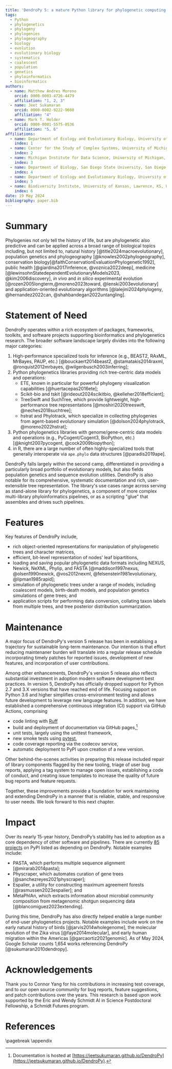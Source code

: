 ```yaml
---
title: 'DendroPy 5: a mature Python library for phylogenetic computing'
tags:
  - Python
  - phylogenetics
  - phylogeny
  - phylogenies
  - phylogeography
  - biology
  - evolution
  - evolutionary biology
  - systematics
  - coalescent
  - population
  - genetics
  - phyloinformatics
  - bioinformatics
authors:
  - name: Matthew Andres Moreno
    orcid: 0000-0003-4726-4479
    affiliation: "1, 2, 3"
  - name: Jeet Sukumaran
    orcid: 0000-0002-9222-9608
    affiliation: "4"
  - name: Mark T. Holder
    orcid: 0000-0001-5575-0536
    affiliation: "5, 6"
affiliations:
  - name: Department of Ecology and Evolutionary Biology, University of Michigan, Ann Arbor, MI, USA
    index: 1
  - name: Center for the Study of Complex Systems, University of Michigan, Ann Arbor, MI, USA
    index: 2
  - name: Michigan Institute for Data Science, University of Michigan, Ann Arbor, MI, USA
    index: 3
  - name: Department of Biology, San Diego State University, San Diego, CA, USA
    index: 4
  - name: Department of Ecology and Evolutionary Biology, University of Kansas, Lawrence, KS, USA
    index: 5
  - name: Biodiversity Institute, University of Kansas, Lawrence, KS, USA
    index: 6
date: 19 May 2024
bibliography: paper.bib
---
```


<!-- @MAM title could also be "mainstay" instead of "mature" -->

# Summary

Phylogenies not only tell the history of life, but are phylogenetic also predictive and can be applied across a broad range of biological topics including, but not limited to, natural history [@title2024macroevolutionary], population genetics and phylogeography [@knowles2002phylogeography], conservation biology[@faithConservationEvaluationPhylogenetic1992], public health [@giardina2017inference, @voznica2022deep], medicine [@lewinsohnStatedependentEvolutionaryModels2023, @kim2006discovery], *in vivo* and *in silico* experimental evolution [@rozen2005longterm,@moreno2023toward, @lenski2003evolutionary] and application-oriented evolutionary algorithms [@lalejini2024phylogeny, @hernandez2022can, @shahbandegan2022untangling].


# Statement of Need

DendroPy operates within a rich ecosystem of packages, frameworks, toolkits, and software projects supporting bioinformatics and phylogenetics research.
The broader software landscape largely divides into the following major categories:

1. High-performance specialized tools for inference (e.g., BEAST2, RAxML, MrBayes, PAUP, etc.) [@bouckaert2014beast2, @stamatakis2014raxml, @ronquist2012mrbayes, @wilgenbusch2003inferring];
2. Python phylogenetics libraries providing rich tree-centric data models and operations:
    - ETE, known in particular for powerful phylogeny visualization capabilities [@huertacepas2016ete];
    - Scikit-bio and tskit [@rideout2024scikitbio, @kelleher2018efficient];
    - TreeSwift and SuchTree, which provide lightweight, high-performance tree representations [@moshiri2020treeswift, @neches2018suchtree];
    - hstrat and Phylotrack, which specialize in collecting phylogenies from agent-based evolutionary simulation [@dolson2024phylotrack, @moreno2022hstrat];
3. Python phylogenetics libraries with genome/gene-centric data models and operations (e.g., PyCogent/Cogent3, BioPython, etc.) [@knight2007pycogent, @cock2009biopython];
4. in R, there are a large number of often highly-specialized tools that generally interoperate via `ape.phylo` data structures [@paradis2019ape].

DendroPy falls largely within the second camp, differentiated in providing a particularly broad portfolio of evolutionary models, but also fields population genetics and sequence evolution utilities.
DendroPy is also notable for its comprehensive, systematic documentation and rich, user-extensible tree representation.
The library's use cases range across serving as stand-alone library for phylogenetics, a component of more complex multi-library phyloinformatics pipelines, or as a scripting "glue" that assembles and drives such pipelines.

# Features

Key features of DendroPy include,
- rich object-oriented representations for manipulation of phylogenetic trees and character matrices,
- efficient, bit-level representation of nodes' leaf bipartitions,
- loading and saving popular phylogenetic data formats including NEXUS, Newick, NeXML, Phylip, and FASTA [@maddison1997nexus, @olsen1990newick, @vos2012nexml, @felsenstein1981evolutionary, @lipman1985rapid];
- simulation of phylogenetic trees under a range of models, including coalescent models, birth-death models, and population genetics simulations of gene trees; and
- application scripts for performing data conversion, collating taxon labels from multiple trees, and tree posterior distribution summarization.

# Maintenance

A major focus of DendroPy's version 5 release has been in establising a trajectory for sustainable long-term maintenance.
Our intention is that effort reducing maintenaner burden will translate into a regular release schedule incorporating timely patches for reported issues, development of new features, and incorporation of user contributions.

Among other enhancements, DendroPy's version 5 release also reflects substantial investment in adoption modern software development best practices.
In version 5, DendroPy has officially dropped support for Python 2.7 and 3.X versions that have reached end of life.
Focusing support on Python 3.6 and higher simplifies cross-environment testing and allows future development to leverage new language features.
In addition, we have established a comprehensive continuous integration (CI) support via GitHub Actions, comprising

- code linting with [Ruff](https://pypi.org/project/ruff/)
- build and deployment of documentation via GitHub pages,[^1]
- unit tests, largely using the unittest framework,
- new smoke tests using [pytest](https://pypi.org/project/pytest/),
- code coverage reporting via the codecov service,
- automatic deployment to PyPI upon creation of a new version.

[^1]: Documentation is hosted at [https://jeetsukumaran.github.io/DendroPy](https://jeetsukumaran.github.io/DendroPy).

Other behind-the-scenes activities in preparing this release included repair of library components flagged by the new tooling, triage of user bug reports, applying a tag system to manage open issues, establishing a code of conduct, and creating issue templates to increase the quality of future bug reports and feature requests.

Together, these improvements provide a foundation for work maintaining and extending DendroPy in a manner that is reliable, stable, and responsive to user needs.
We look forward to this next chapter.

# Impact

Over its nearly 15-year history, DendroPy’s stability has led to adoption as a core dependency of other software and pipelines.
There are currently [85 projects](https://perma.cc/P865-JHXW) on PyPI listed as depending on DendroPy.
Notable examples include:

- PASTA,  which performs multiple sequence alignment [@mirarab2014pasta];
- Physcraper, which automates curation of gene trees [@sanchezreyes2021physcraper];
- Espalier, a utility for constructing maximum agreement forests [@rasmussen2023espalier]; and
- MetaPhlAn, which extracts information about microbial community composition from metagenomic shotgun sequencing data [@blancomiguez2023extending].

During this time, DendroPy has also directly helped enable a large number of end-user phylogenetics projects.
Notable examples include work on the early natural history of birds [@jarvis2014wholegenome], the molecular evolution of the Zika virus [@faye2014molecular], and early human migration within the Americas [@garcaortiz2021genomic].
As of May 2024, Google Scholar counts 1,654 works referencing DendroPy [@sukumaran2010dendropy].

# Acknowledgements

Thank you to Connor Yang for his contributions in increasing test coverage, and to our open source community for bug reports, feature suggestions, and patch contributions over the years.
This research is based upon work supported by the Eric and Wendy Schmidt AI in Science Postdoctoral Fellowship, a Schmidt Futures program.

# References

<div id="refs"></div>

\pagebreak
\appendix
